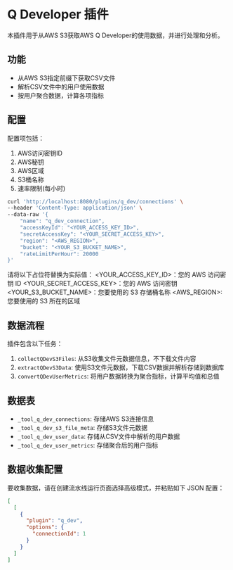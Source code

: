 <!--
Licensed to the Apache Software Foundation (ASF) under one or more
contributor license agreements.  See the NOTICE file distributed with
this work for additional information regarding copyright ownership.
The ASF licenses this file to You under the Apache License, Version 2.0
(the "License"); you may not use this file except in compliance with
the License.  You may obtain a copy of the License at

    http://www.apache.org/licenses/LICENSE-2.0

Unless required by applicable law or agreed to in writing, software
distributed under the License is distributed on an "AS IS" BASIS,
WITHOUT WARRANTIES OR CONDITIONS OF ANY KIND, either express or implied.
See the License for the specific language governing permissions and
limitations under the License.
-->

# Q Developer 插件

本插件用于从AWS S3获取AWS Q Developer的使用数据，并进行处理和分析。

## 功能

- 从AWS S3指定前缀下获取CSV文件
- 解析CSV文件中的用户使用数据
- 按用户聚合数据，计算各项指标

## 配置

配置项包括：

1. AWS访问密钥ID
2. AWS秘钥
3. AWS区域
4. S3桶名称
5. 速率限制(每小时)

```bash
curl 'http://localhost:8080/plugins/q_dev/connections' \
--header 'Content-Type: application/json' \
--data-raw '{
    "name": "q_dev_connection",
    "accessKeyId": "<YOUR_ACCESS_KEY_ID>",
    "secretAccessKey": "<YOUR_SECRET_ACCESS_KEY>",
    "region": "<AWS_REGION>",
    "bucket": "<YOUR_S3_BUCKET_NAME>",
    "rateLimitPerHour": 20000
}'
```
请将以下占位符替换为实际值：
<YOUR_ACCESS_KEY_ID>：您的 AWS 访问密钥 ID
<YOUR_SECRET_ACCESS_KEY>：您的 AWS 访问密钥
<YOUR_S3_BUCKET_NAME>：您要使用的 S3 存储桶名称
<AWS_REGION>: 您要使用的 S3 所在的区域

## 数据流程

插件包含以下任务：

1. `collectQDevS3Files`: 从S3收集文件元数据信息，不下载文件内容
2. `extractQDevS3Data`: 使用S3文件元数据，下载CSV数据并解析存储到数据库
3. `convertQDevUserMetrics`: 将用户数据转换为聚合指标，计算平均值和总值

## 数据表

- `_tool_q_dev_connections`: 存储AWS S3连接信息
- `_tool_q_dev_s3_file_meta`: 存储S3文件元数据
- `_tool_q_dev_user_data`: 存储从CSV文件中解析的用户数据
- `_tool_q_dev_user_metrics`: 存储聚合后的用户指标

## 数据收集配置

要收集数据，请在创建流水线运行页面选择高级模式，并粘贴如下 JSON 配置：
```json
[
  [
    {
      "plugin": "q_dev",
      "options": {
        "connectionId": 1
      }
    }
  ]
]
```